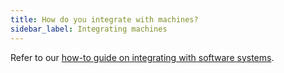 ```yaml
---
title: How do you integrate with machines?
sidebar_label: Integrating machines
---
```


Refer to our [how-to guide on integrating with software systems](../how-to/integrating-with-actyx/machines).

